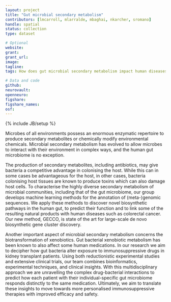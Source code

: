 ```yaml
---
layout: project
title: "Gut microbial secondary metabolism"
contributors: [lmcarroll, mlarralde, mbaghai, nkarcher, sromano]
handle: spatial
status: collection
type: dataset

# Optional
website:
grant:
grant_url:
image: 
tagline: 
tags: How does gut microbial secondary metabolism impact human diseases and drug treatments?

# Data and code
github: 
neurovault:
openneuro:
figshare:
figshare_names:
osf:
---
```

{% include JB/setup %}

Microbes of all environments possess an enormous enzymatic repertoire to produce secondary metabolites or chemically modify environmental chemicals. Microbial secondary metabolism has evolved to allow microbes to interact with their environment in complex ways, and the human gut microbiome is no exception. 

The production of secondary metabolites, including antibiotics, may give bacteria a competitive advantage in colonising the host. While this can in some cases be advantageous for the host, in other cases, bacteria colonising host tissues are known to produce toxins which can also damage host cells. To characterise the highly diverse secondary metabolism of microbial communities, including that of the gut microbiome, our group develops machine learning methods for the annotation of (meta-)genomic sequences. We apply these methods to discover novel biosynthetic pathways in the human gut, to predict their function and to link some of the resulting natural products with human diseases such as colorectal cancer. Our new method, GECCO, is state of the art for large-scale de novo biosynthetic gene cluster discovery.

Another important aspect of microbial secondary metabolism concerns the biotransformation of xenobiotics. Gut bacterial xenobiotic metabolism has been known to also affect some human medications. In our research we aim to decipher how gut bacteria alter exposure to immunosuppressive drugs in kidney transplant patients. Using both reductionistic experimental studies and extensive clinical trials, our team combines bioinformatics, experimental techniques, and clinical insights. With this multidisciplinary approach we are unravelling the complex drug-bacterial interactions to predict how each patient with their individual-specific gut microbiome responds distinctly to the same medication. Ultimately, we aim to translate these insights to move towards more personalised immunosuppressive therapies with improved efficacy and safety.
